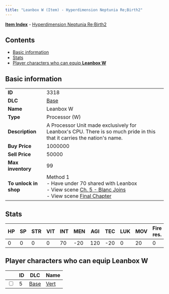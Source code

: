 ```yaml
---
title: "Leanbox W (Item) - Hyperdimension Neptunia Re;Birth2"
---
```


[**Item Index**](/neptunia/rb2/item/index.html) - [Hyperdimension Neptunia Re;Birth2](/neptunia/rb2)

## Contents

- [Basic information](#basic-information)
- [Stats](#stats)
- [Player characters who can equip **Leanbox W**](#player-characters-who-can-equip-leanbox-w)

## Basic information

|   |   |
| -- | -- |
| **ID** | 3318 |
| **DLC** | [Base](/neptunia/rb2/dlc/0-base.html) |
| **Name** | Leanbox W |
| **Type** | Processor (W) |
| **Description** | A Processor Unit made exclusively for Leanbox's CPU. There is so much pride in this that it carries the nation's name. |
| **Buy Price** | 1000000 |
| **Sell Price** | 50000 |
| **Max inventory** | 99 |
| **To unlock in shop** | Method 1<br />- Have under 70 shared with Leanbox<br />- View scene [Ch. 5 - Blanc Joins](/neptunia/rb2/scene/0-378-ch-5-blanc-joins.html)<br />- View scene [Final Chapter](/neptunia/rb2/scene/0-467-final-chapter.html) |

## Stats

| HP | SP | STR | VIT | INT | MEN | AGI | TEC | LUK | MOV | Fire res. | Ice res. | Wind res. | Lightning res. |
| -- | -- | --- | --- | --- | --- | --- | --- | --- | --- | --------- | -------- | --------- | -------------- |
| 0 | 0 | 0 | 0 | 70 | -20 | 120 | -20 | 0 | 20 | 0 | 0 | 5 | 0 |

## Player characters who can equip **Leanbox W**

|    | ID | DLC | Name |
| -- | -- | --- | ---- |
| <input type="checkbox" id="rb2-player-0-5" class="trackbox" /> | 5 | [Base](/neptunia/rb2/dlc/0-base.html) | [Vert](/neptunia/rb2/player/0-5-vert.html) |